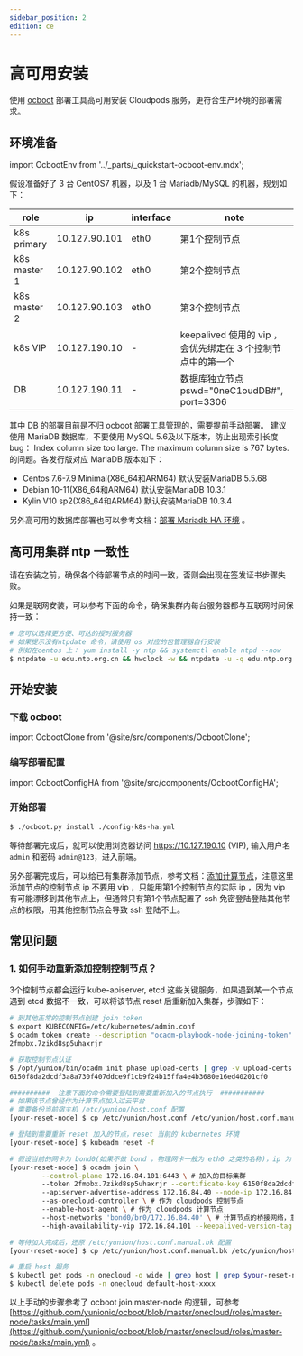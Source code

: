 ```yaml
---
sidebar_position: 2
edition: ce
---
```


# 高可用安装 

使用 [ocboot](https://github.com/yunionio/ocboot) 部署工具高可用安装 Cloudpods 服务，更符合生产环境的部署需求。

## 环境准备

import OcbootEnv from '../_parts/_quickstart-ocboot-env.mdx';

<OcbootEnv />

假设准备好了 3 台 CentOS7 机器，以及 1 台 Mariadb/MySQL 的机器，规划如下：

| role         | ip            | interface | note                                                        |
| ------------ | ------------- | --------- | ----------------------------------------------------------- |
| k8s primary  | 10.127.90.101 | eth0      | 第1个控制节点                                               |
| k8s master 1 | 10.127.90.102 | eth0      | 第2个控制节点                                               |
| k8s master 2 | 10.127.90.103 | eth0      | 第3个控制节点                                               |
| k8s VIP      | 10.127.190.10 | -         | keepalived 使用的 vip ，会优先绑定在 3 个控制节点中的第一个 |
| DB           | 10.127.190.11 | -         | 数据库独立节点 pswd="0neC1oudDB#",  port=3306               |

其中 DB 的部署目前是不归 ocboot 部署工具管理的，需要提前手动部署。 建议使用 MariaDB 数据库，不要使用 MySQL 5.6及以下版本，防止出现索引长度 bug： Index column size too large. The maximum column size is 767 bytes. 的问题。各发行版对应 MariaDB 版本如下：

- Centos 7.6-7.9  Minimal(X86_64和ARM64) 默认安装MariaDB 5.5.68
- Debian 10-11(X86_64和ARM64) 默认安装MariaDB 10.3.1
- Kylin V10 sp2(X86_64和ARM64) 默认安装MariaDB 10.3.4

另外高可用的数据库部署也可以参考文档：[部署 Mariadb HA 环境](../misc/db-ha) 。

## 高可用集群 ntp 一致性

请在安装之前，确保各个待部署节点的时间一致，否则会出现在签发证书步骤失败。

如果是联网安装，可以参考下面的命令，确保集群内每台服务器都与互联网时间保持一致：

```bash
# 您可以选择更方便、可达的授时服务器
# 如果提示没有ntpdate 命令，请使用 os 对应的包管理器自行安装
# 例如在centos 上： yum install -y ntp && systemctl enable ntpd --now
$ ntpdate -u edu.ntp.org.cn && hwclock -w && ntpdate -u -q edu.ntp.org.cn
```

## 开始安装

### 下载 ocboot

import OcbootClone from '@site/src/components/OcbootClone';

<OcbootClone />

### 编写部署配置

import OcbootConfigHA from '@site/src/components/OcbootConfigHA';

<OcbootConfigHA productVersion='Edge' />

### 开始部署

```bash
$ ./ocboot.py install ./config-k8s-ha.yml
```

等待部署完成后，就可以使用浏览器访问 https://10.127.190.10 (VIP), 输入用户名 `admin` 和密码 `admin@123`，进入前端。

另外部署完成后，可以给已有集群添加节点，参考文档：[添加计算节点](../host)，注意这里添加节点的控制节点 ip 不要用 vip ，只能用第1个控制节点的实际 ip ，因为 vip 有可能漂移到其他节点上，但通常只有第1个节点配置了 ssh 免密登陆登陆其他节点的权限，用其他控制节点会导致 ssh 登陆不上。

## 常见问题

### 1. 如何手动重新添加控制控制节点？

3个控制节点都会运行 kube-apiserver, etcd 这些关键服务，如果遇到某一个节点遇到 etcd 数据不一致，可以将该节点 reset 后重新加入集群，步骤如下：

```bash
# 到其他正常的控制节点创建 join token
$ export KUBECONFIG=/etc/kubernetes/admin.conf
$ ocadm token create --description "ocadm-playbook-node-joining-token" --ttl 90m
2fmpbx.7zikd8sp5uhaxrjr

# 获取控制节点认证
$ /opt/yunion/bin/ocadm init phase upload-certs | grep -v upload-certs
6150f8da2dcdf3a8a730f407ddce9f1cb9f24b15ffa4e4b3680e16ed40201cf0

##########  注意下面的命令需要登陆到需要重新加入的节点执行  ###########
# 如果该节点曾经作为计算节点加入过云平台
# 需要备份当前宿主机 /etc/yunion/host.conf 配置
[your-reset-node] $ cp /etc/yunion/host.conf /etc/yunion/host.conf.manual.bk

# 登陆到需要重新 reset 加入的节点，reset 当前的 kubernetes 环境
[your-reset-node] $ kubeadm reset -f

# 假设当前的网卡为 bond0(如果不做 bond ，物理网卡一般为 eth0 之类的名称)，ip 为 172.16.84.40，需要加入集群 172.16.84.101:6443 集群
[your-reset-node] $ ocadm join \
        --control-plane 172.16.84.101:6443 \ # 加入的目标集群
        --token 2fmpbx.7zikd8sp5uhaxrjr --certificate-key 6150f8da2dcdf3a8a730f407ddce9f1cb9f24b15ffa4e4b3680e16ed40201cf0 --discovery-token-unsafe-skip-ca-verification \ # 加入认证信息
        --apiserver-advertise-address 172.16.84.40 --node-ip 172.16.84.40 \ # 该节点 ip
        --as-onecloud-controller \ # 作为 cloudpods 控制节点
        --enable-host-agent \ # 作为 cloudpods 计算节点
        --host-networks 'bond0/br0/172.16.84.40' \ # 计算节点的桥接网络，意思创建 br0 网桥，并把 bond0 加入进来，给 br0 网桥配置 ip 172.16.84.40
        --high-availability-vip 172.16.84.101 --keepalived-version-tag v2.0.25 # keepalived 的 vip ，保证 kube-apiserver 的高可用性

# 等待加入完成后，还原 /etc/yunion/host.conf.manual.bk 配置
[your-reset-node] $ cp /etc/yunion/host.conf.manual.bk /etc/yunion/host.conf

# 重启 host 服务
$ kubectl get pods -n onecloud -o wide | grep host | grep $your-reset-node
$ kubectl delete pods -n onecloud default-host-xxxx
```

以上手动的步骤参考了 ocboot join master-node 的逻辑，可参考 [https://github.com/yunionio/ocboot/blob/master/onecloud/roles/master-node/tasks/main.yml](https://github.com/yunionio/ocboot/blob/master/onecloud/roles/master-node/tasks/main.yml) 。
